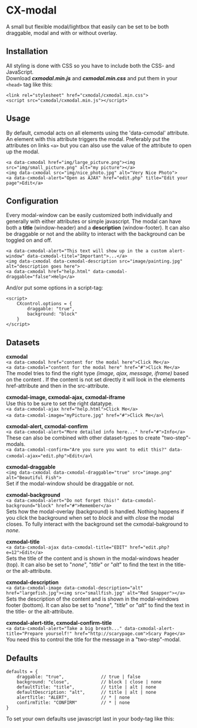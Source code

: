 # CX-modal
A small but flexible modal/lightbox that easily can be set to be both draggable, modal and with or without overlay.


## Installation
All styling is done with CSS so you have to include both the CSS- and JavaScript.\
Download _**cxmodal.min.js**_ and _**cxmodal.min.css**_ and put them in your `<head>` tag like this:

    <link rel="stylesheet" href="cxmodal/cxmodal.min.css">
    <script src="cxmodal/cxmodal.min.js"></script>`


## Usage
By default, cxmodal acts on all elements using the 'data-cxmodal' attribute. An element with this attribute triggers the modal. Preferably put the attributes on links `<a>` but you can also use the value of the attribute to open up the modal.

    <a data-cxmodal href="img/large_picture.png"><img src="img/small_picture.png" alt="my picture"></a>
    <img data-cxmodal src="img/nice_photo.jpg" alt="Very Nice Photo">
    <a data-cxmodal-alert="Open as AJAX" href="edit.php" title="Edit your page">Edit</a>

## Configuration
Every modal-window can be easily customized both individually and generally with either attributes or simple javascript. The modal can have both a **title** (window-header) and a **description** (window-footer). It can also be draggable or not and the ability to interact with the background can be toggled on and off.

    <a data-cxmodal-alert="This text will show up in the a custom alert-window" data-cxmodal-titel="Important">...</a>
    <img data-cxmodal data-cxmodal-description src="image/painting.jpg" alt="description goes here">
    <a data-cxmodal href="help.html" data-cxmodal-draggable="false">Help</a>
    
And/or put some options in a script-tag:

    <script>
        CXcontrol.options = {
            draggable: "true",
            background: "block"
        }
    </script>
    
    
## Datasets
**cxmodal**\
`<a data-cxmodal href="content for the modal here">Click Me</a>`\
`<a data-cxmodal="content for the modal here" href="#">Click Me</a>`\
The model tries to find the right type _(image, ajax, message, iframe)_ based on the content . If the content is not set directly it will look in the elements href-attribute and then in the src-attribute.

**cxmodal-image, cxmodal-ajax, cxmodal-iframe**\
Use this to be sure to set the right datatype.\
`<a data-cxmodal-ajax href="help.html">Click Me</a>`\
`<a data-cxmodal-image="myPicture.jpg" href="#">Click Me</a>`\

**cxmodal-alert, cxmodal-confirm**\
`<a data-cxmodal-alert="More detailed info here..." href="#">Info</a>`\
These can also be combined with other dataset-types to create "two-step"-modals.\
`<a data-cxmodal-confirm="Are you sure you want to edit this?" data-cxmodal-ajax="edit.php">Edit</a>`\

**cxmodal-draggable**\
`<img data-cxmodal data-cxmodal-draggable="true" src="image.png" alt="Beautiful Fish">`\
Set if the modal-window should be draggable or not.

**cxmodal-background**\
`<a data-cxmodal-alert="Do not forget this!" data-cxmodal-background="block" href="#">Remember</a>`\
Sets how the modal-overlay (background) is handled. Nothing happens if you click the background when set to _block_ and with _close_ the modal closes. To fully interact with the background set the cxmodal-bakground to _none_.

**cxmodal-title**\
`<a data-cxmodal-ajax data-cxmodal-title="EDIT" href="edit.php?e=12">Edit</a>`\
Sets the title of the content and is shown in the modal-windows header (top). It can also be set to "_none_", "_title_" or "_alt_" to find the text in the title- or the alt-attribute.

**cxmodal-description**\
`<a data-cxmodal-image data-cxmodal-description="alt" href="largefish.jpg"><img src="smallfish.jpg" alt="Red Snapper"></a>`\
Sets the description of the content and is shown in the modal-windows footer (bottom). It can also be set to "_none_", "_title_" or "_alt_" to find the text in the title- or the alt-attribute.

**cxmodal-alert-title, cxmodal-confirm-title**\
`<a data-cxmodal-alert="Take a big breath..." data-cxmodal-alert-title="Prepare yourself!" href="http://scarypage.com">Scary Page</a>`\
You need this to control the title for the message in a "two-step"-modal.

## Defaults
    defaults = {
        draggable: "true",              // true | false
        background: "close",            // block | close | none
        defaultTitle: "title",          // title | alt | none
        defaultDescription: "alt",      // title | alt | none
        alertTitle: "ALERT",            // * | none
        confirmTitle: "CONFIRM"         // * | none
    }

To set your own defaults use javascript last in your body-tag like this:
    <script>
        CXcontrol.options = {
            draggable: "false",
            background: "block"
        }
    </script>
